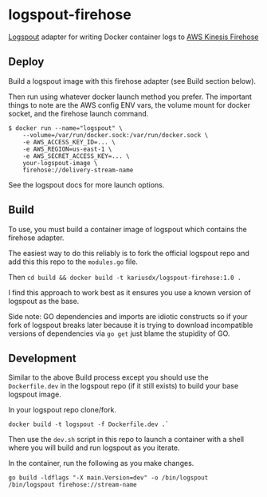 # logspout-firehose

[Logspout](https://github.com/gliderlabs/logspout) adapter for writing Docker container logs to [AWS Kinesis Firehose](https://aws.amazon.com/kinesis/firehose/)

## Deploy

Build a logspout image with this firehose adapter (see Build section below).

Then run using whatever docker launch method you prefer. The important things to note are the AWS config ENV vars, the volume mount for docker socket, and the firehose launch command.

```
$ docker run --name="logspout" \
    --volume=/var/run/docker.sock:/var/run/docker.sock \
    -e AWS_ACCESS_KEY_ID=... \
    -e AWS_REGION=us-east-1 \
    -e AWS_SECRET_ACCESS_KEY=... \
    your-logspout-image \
    firehose://delivery-stream-name
```

See the logspout docs for more launch options.

## Build

To use, you must build a container image of logspout which contains the firehose adapter.

The easiest way to do this reliably is to fork the official logspout repo and add this this repo to the `modules.go` file.

Then `cd build && docker build -t kariusdx/logspout-firehose:1.0 .`

I find this approach to work best as it ensures you use a known version of logspout as the base.

Side note: GO dependencies and imports are idiotic constructs so if your fork of logspout breaks later because it is trying to download incompatible versions of dependencies via `go get` just blame the stupidity of GO.

## Development

Similar to the above Build process except you should use the `Dockerfile.dev` in the logspout repo (if it still exists) to build your base logspout image.

In your logspout repo clone/fork.

```
docker build -t logspout -f Dockerfile.dev .`
```

Then use the `dev.sh` script in this repo to launch a container with a shell where you will build and run logspout as you iterate.

In the container, run the following as you make changes.

```
go build -ldflags "-X main.Version=dev" -o /bin/logspout
/bin/logspout firehose://stream-name
```
